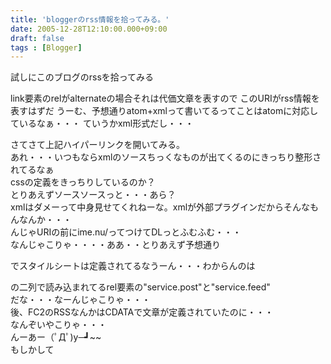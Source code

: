 ```yaml
---
title: 'bloggerのrss情報を拾ってみる。'
date: 2005-12-28T12:10:00.000+09:00
draft: false
tags : [Blogger]
---
```


試しにこのブログのrssを拾ってみる  
<link rel="alternate" type="application/atom+xml"  
title="Exteml" href="[http://callas1900.blogspot.com/atom.xml](http://callas1900.blogspot.com/atom.xml)" />  
link要素のrelがalternateの場合それは代価文章を表すので  
このURIがrss情報を表すはずだ  
うーむ、予想通りatom+xmlって書いてるってことはatomに対応しているなぁ・・・  
ていうかxml形式だし・・・  
  
さてさて上記ハイパーリンクを開いてみる。  
あれ・・・いつもならxmlのソースちっくなものが出てくるのにきっちり整形されてるなぁ  
cssの定義をきっちりしているのか？  
とりあえずソースソースっと・・・あら？  
xmlはダメーって中身見せてくれねーな。xmlが外部プラグインだからそんなもんなんか・・・  
んじゃURIの前にime.nu/ってつけてDLっとふむふむ・・・  
なんじゃこりゃ・・・・ああ・・とりあえず予想通り  
<?xml-stylesheet href="[http://www.blogger.com/styles/atom.css](http://www.blogger.com/styles/atom.css)" type="text/css"?>  
でスタイルシートは定義されてるなうーん・・・わからんのは  
  
<link href="[https://www.blogger.com/atom/20219551](https://www.blogger.com/atom/20219551)" rel="service.post" title="Exteml" type="application/atom+xml"/>  
<link href="[https://www.blogger.com/atom/20219551](https://www.blogger.com/atom/20219551)" rel="service.feed" title="Exteml" type="application/atom+xml"/>  
  
の二列で読み込まれてるrel要素の"service.post"と"service.feed"  
だな・・・なーんじゃこりゃ・・・  
後、FC2のRSSなんかはCDATAで文章が定義されていたのに・・・  
なんぞいやこりゃ・・・  
んーあー（ﾟДﾟ)y─┛~~  
もしかして  
<title mode="escaped" type="text/html">;（ﾟДﾟ)y─┛~~ﾏｽﾞｰ</title>  
<content type="application/xhtml+xml" xml:base="[http://callas1900.blogspot.com/](http://callas1900.blogspot.com/)" xml:space="preserve">  
<div xmlns="[http://www.w3.org/1999/xhtml](http://www.w3.org/1999/xhtml);右近からタバコもらった・・・<br/>秋山さんから肺に入れろといわれた<br/>入れてみた<br/>むせた<br/>むせた<br/>二度と吸うものか・・・・</div></content\>  
  
の部分でxml情報からxhtmlに変更してるのか・・・？  
そうすれば、ブログの情報を綺麗に流せるなぁ・・・（Bloggerはxhtml1.0で書かれていた)  
なるほどなるほど、そうすればxhtmlの利用価値も高まるよなぁ（ﾟДﾟ ）  
後気になるのは、元々のblogのソースの方で  
やはり<link>のrel要素でservice.postが書かれている点  
(httpsでsslを通してるのも気になるし、あ、ちなみにブログのIDとPASSで中に入れました。中身はブログの発行されてたXMLと同じです。)  
EditURIなんてのもある・・・  
今日はここらでお手上げー∩(ﾟ∀ﾟ∩)